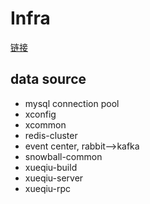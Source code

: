# Infra

[链接](http://docs.snowballfinance.com/pages/viewpage.action?pageId=3993552)

## data source
- mysql connection pool
- xconfig
- xcommon
- redis-cluster
- event center, rabbit-->kafka
- snowball-common
- xueqiu-build
- xueqiu-server
- xueqiu-rpc